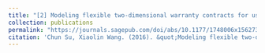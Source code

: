 ```yaml
---
title: "[2] Modeling flexible two-dimensional warranty contracts for used products considering reliability improvement actions"
collection: publications
permalink: "https://journals.sagepub.com/doi/abs/10.1177/1748006x15627395"
citation: 'Chun Su, Xiaolin Wang. (2016). &quot;Modeling flexible two-dimensional warranty contracts for used products considering reliability improvement actions.&quot; <i>Journal of Risk and Reliability</i>. 230(2), 237-247.'
---
```

